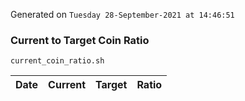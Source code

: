 Generated on `Tuesday 28-September-2021 at 14:46:51`

### Current to Target Coin Ratio
`current_coin_ratio.sh`

Date|Current|Target|Ratio
---|---|---|---
